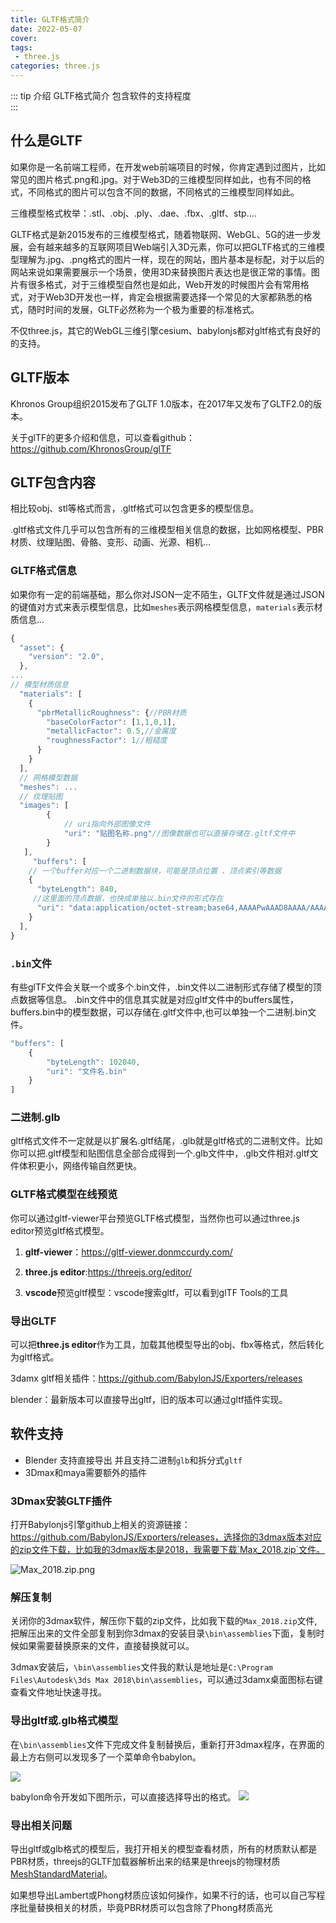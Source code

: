 ```yaml
---
title: GLTF格式简介
date: 2022-05-07
cover: 
tags:
 - three.js
categories: three.js
---
```


::: tip 介绍
GLTF格式简介 包含软件的支持程度<br>
:::

<!-- more -->

## 什么是GLTF

如果你是一名前端工程师，在开发web前端项目的时候，你肯定遇到过图片，比如常见的图片格式.png和.jpg。对于Web3D的三维模型同样如此，也有不同的格式，不同格式的图片可以包含不同的数据，不同格式的三维模型同样如此。

三维模型格式枚举：.stl、.obj、.ply、.dae、.fbx、.gltf、stp....


GLTF格式是新2015发布的三维模型格式，随着物联网、WebGL、5G的进一步发展，会有越来越多的互联网项目Web端引入3D元素，你可以把GLTF格式的三维模型理解为.jpg、.png格式的图片一样，现在的网站，图片基本是标配，对于以后的网站来说如果需要展示一个场景，使用3D来替换图片表达也是很正常的事情。图片有很多格式，对于三维模型自然也是如此，Web开发的时候图片会有常用格式，对于Web3D开发也一样，肯定会根据需要选择一个常见的大家都熟悉的格式，随时时间的发展，GLTF必然称为一个极为重要的标准格式。

不仅three.js，其它的WebGL三维引擎cesium、babylonjs都对gltf格式有良好的的支持。

## GLTF版本

Khronos Group组织2015发布了GLTF 1.0版本，在2017年又发布了GLTF2.0的版本。

关于glTF的更多介绍和信息，可以查看github：<https://github.com/KhronosGroup/glTF>

## GLTF包含内容

相比较obj、stl等格式而言，.gltf格式可以包含更多的模型信息。

.gltf格式文件几乎可以包含所有的三维模型相关信息的数据，比如网格模型、PBR材质、纹理贴图、骨骼、变形、动画、光源、相机...

### **GLTF格式信息**

如果你有一定的前端基础，那么你对JSON一定不陌生，GLTF文件就是通过JSON的键值对方式来表示模型信息，比如`meshes`表示网格模型信息，`materials`表示材质信息...

```JavaScript
{
  "asset": {
    "version": "2.0",
  },
...
// 模型材质信息
  "materials": [
    {
      "pbrMetallicRoughness": {//PBR材质
        "baseColorFactor": [1,1,0,1],
        "metallicFactor": 0.5,//金属度
        "roughnessFactor": 1//粗糙度
      }
    }
  ],
  // 网格模型数据
  "meshes": ...
  // 纹理贴图
  "images": [
        {
            // uri指向外部图像文件
            "uri": "贴图名称.png"//图像数据也可以直接存储在.gltf文件中
        }
   ],
     "buffers": [
    // 一个buffer对应一个二进制数据块，可能是顶点位置 、顶点索引等数据
    {
      "byteLength": 840,
     //这里面的顶点数据，也快成单独以.bin文件的形式存在   
      "uri": "data:application/octet-stream;base64,AAAAPwAAAD8AAAA/AAAAPwAAAD8AAAC/.......
    }
  ],
}
```

### **`.bin`文件**

有些glTF文件会关联一个或多个.bin文件，.bin文件以二进制形式存储了模型的顶点数据等信息。
.bin文件中的信息其实就是对应gltf文件中的buffers属性，buffers.bin中的模型数据，可以存储在.gltf文件中,也可以单独一个二进制.bin文件。

```JavaScript
"buffers": [
    {
        "byteLength": 102040,
        "uri": "文件名.bin"
    }
]
```

### **二进制.glb**

gltf格式文件不一定就是以扩展名.gltf结尾，.glb就是gltf格式的二进制文件。比如你可以把.gltf模型和贴图信息全部合成得到一个.glb文件中，.glb文件相对.gltf文件体积更小，网络传输自然更快。


### **GLTF格式模型在线预览**

你可以通过gltf-viewer平台预览GLTF格式模型，当然你也可以通过three.js editor预览gltf格式模型。

1. **gltf-viewer**：https://gltf-viewer.donmccurdy.com/

2. **three.js editor**:https://threejs.org/editor/

3. **vscode**预览gltf模型：vscode搜索gltf，可以看到glTF Tools的工具


### **导出GLTF**

可以把**three.js editor**作为工具，加载其他模型导出的obj、fbx等格式，然后转化为gltf格式。

3damx gltf相关插件：https://github.com/BabylonJS/Exporters/releases

blender：最新版本可以直接导出gltf，旧的版本可以通过gltf插件实现。

## 软件支持

* Blender 支持直接导出 并且支持二进制`glb`和拆分式`gltf`
* 3Dmax和maya需要额外的插件

### **3Dmax安装GLTF插件**

打开Babylonjs引擎github上相关的资源链接：https://github.com/BabylonJS/Exporters/releases，选择你的3dmax版本对应的zip文件下载，比如我的3dmax版本是2018，我需要下载`Max_2018.zip`文件。

![Max_2018.zip.png](https://jinyanlong-1305883696.cos.ap-hongkong.myqcloud.com/Max_2018.zip.png)

### 解压复制

关闭你的3dmax软件，解压你下载的zip文件，比如我下载的`Max_2018.zip`文件,把解压出来的文件全部复制到你3dmax的安装目录`\bin\assemblies`下面，复制时候如果需要替换原来的文件，直接替换就可以。

3dmax安装后，`\bin\assemblies`文件我的默认是地址是`C:\Program Files\Autodesk\3ds Max 2018\bin\assemblies`，可以通过3damx桌面图标右键查看文件地址快速寻找。

### 导出gltf或.glb格式模型

在`\bin\assemblies`文件下完成文件复制替换后，重新打开3dmax程序，在界面的最上方右侧可以发现多了一个菜单命令babylon。

![](https://jinyanlong-1305883696.cos.ap-hongkong.myqcloud.com/babylon.png)

babylon命令开发如下图所示，可以直接选择导出的格式。
![](https://jinyanlong-1305883696.cos.ap-hongkong.myqcloud.com/export.png)

### 导出相关问题

导出gltf或glb格式的模型后，我打开相关的模型查看材质，所有的材质默认都是PBR材质，threejs的GLTF加载器解析出来的结果是threejs的物理材质[MeshStandardMaterial](http://www.yanhuangxueyuan.com/threejs/docs/index.html#api/zh/materials/MeshStandardMaterial)。


如果想导出Lambert或Phong材质应该如何操作，如果不行的话，也可以自己写程序批量替换相关的材质，毕竟PBR材质可以包含除了Phong材质高光


